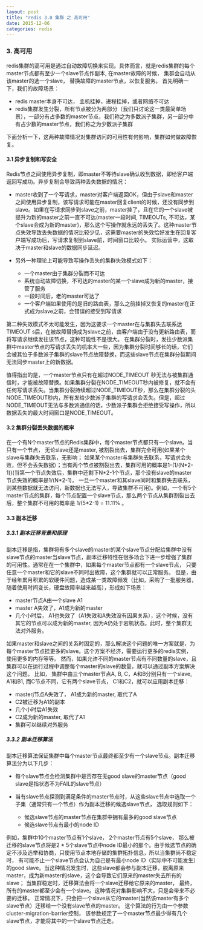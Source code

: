 ```yaml
---
layout: post
title: "redis 3.0 集群 之 高可用"
date: 2015-12-06
categories: redis
---
```


### 3. 高可用 ###
redis集群的高可用是通过自动故障切换来实现。具体而言，就是redis集群的每个master节点都有至少一个slave节点作副本,  在master故障的时候， 集群会自动从该master的选一个slave， 替换故障的master节点，以恢复服务。 
首先明确一下，我们的故障场景：

- redis master本身不可达， 主机挂掉，进程挂掉，或者网络不可达
- redis集群发生分裂，所有节点被分为两部分（我们只讨论这一类最简单场景），一部分有占多数的master节点，我们称之为多数派子集群，另一部分中有占少数的master节点，我们称之为少数派子集群

下面分析一下，这两种故障情况对集群访问的可用性有何影响，集群如何做故障恢复。

#### 3.1 异步复制和写安全 ####

Redis节点之间使用异步复制，即master不等待slave确认收到数据，即给客户端返回写成功。异步复制会导致两种丢失数据的情况：

- master收到了一个写请求，master对客户端返回OK，但由于slave和master之间使用异步复制，该写请求可能在master回复client的时候，还没有同步到slave。如果在写请求同步到slave之前，master挂了，且在它的一个slave被提升为新的master之前一直不可达(master一段时间, TIMEOUTs, 不可达，某个slave会成为新的master)，那么这个写操作就永远的丢失了。这种master节点失效导致丢失数据的情况比较少见，这需要master的失效恰好发生在回复客户端写成功后，写请求复制到slave前，时间窗口比较小。 实际运营中，这取决于master和slave的数据同步延迟。
- 另外一种理论上可能导致写操作丢失的集群失效模式如下：

    *  一个master由于集群分裂而不可达
    * 系统自动故障切换，不可达的master的某一个slave成为新的master，接管了服务
    *  一段时间后，老的master可达了
    * 一个客户端如果使用的是旧的路由表，那么之前挂掉又恢复的master在正式成为slave之前，会错误的接受到写请求


第二种失效模式不太可能发生，因为这要求一个master在与集群失去联系达TIMEOUT s后，在被故障替换成为slave之前，由客户端由于没有更新路由表，而将写请求继续发往该节点，这种可能性不是很大。 
在集群分裂时，发往少数派集群中master节点的写请求丢失的机率大一些，因为集群分裂时间够长的话，它们会被其位于多数派子集群的slave节点故障替换，而这些slave节点在集群分裂期间无法同步master上的新数据。

值得指出的是，一个master节点只有在超过NODE_TIMEOUT 秒无法与被集群通信时，才能被故障替换。如果集群分裂在NODE_TIMEOUT秒内被修复，就不会有任何写请求丢失。当集群分裂持续超过NODE_TIMEOUT秒，那么在集群分裂的头NODE_TIMEOUT秒内，所有发给少数派子集群的写请求会丢失。但是，超过NODE_TIMEOUT无法与多数派通信的话，少数派子集群会拒绝接受写操作，所以数据丢失的最大时间窗口是NODE_TIMEOUT。

#### 3.2 集群分裂丢失数据的概率 ####

在一个有N个master节点的Redis集群中，每个master节点都只有一个slave。当只有一个节点， 无论slave还是master, 被割裂出去，集群完全可用(如果某个slave与集群失去联系，无影响； 如果某个master与集群失去联系，写请求会失败，但不会丢失数据）；当有两个节点被割裂出去，集群可用的概率是1-(1/(N*2-1))(当第一个节点失效后，集群中还剩下N\*2-1个节点，那个没有slave的master节点失效的概率是1/(N\*2-1)， 一旦一个master和其slave同时和集群失去联系，则某些数据就无法访问，新数据也无法写入，导致集群不可用)。例如，一个有5个master节点的集群，每个节点配置一个slave节点，那么两个节点从集群割裂出去后，整个集群不可用的概率是 1/(5\*2-1) = 11.11% 。

#### 3.3 副本迁移 #####

##### ___3.3.1 副本迁移背景和原理___ #####
副本迁移是指，集群将有多个slave的master的某个slave节点分配给集群中没有slave节点的master当slave节点，副本迁移特性在很多场合下进一步增强了集群的可用性。通常在在一个集群中，如果每个master节点都有一个slave节点， 只要任意一个master和它的slave不同时出故障，这个集群就可以正常服务。 但是，由于经年累月积累的软硬件问题，造成某一类故障频发（比如，采购了一批服务器，随着使用时间变长，硬盘故障率越来越高），形成如下场景：

- master节点A由一个slave A1
- master A失效了，A1成为新的master
- 几个小时后， A1也失效了（A1失效和A失效没有因果关系），这个时候，没有其它的节点可以成为新的master, 因为A仍处于宕机状态。此时，整个集群无法对外服务。

如果master和slave之间的关系时固定的，那么解决这个问题的唯一方案就是，为每个master节点挂更多的slave。这个方案不经济，需要运行更多的redis实例，使用更多的内存等等。 然而，如果允许不同的master节点有不同数量的slave，且集群可以在运行过程中调整每个master的slave的数量，就可以通过副本方案解决这个问题。 比如， 集群中由三个master节点A, B, C，A和B分别只有一个slave, A1和B1, 而C节点不同，它有两个slave节点， C1和C2，就可以应用副本迁移：

- masterj节点A失效了， A1成为新的master, 取代了A
- C2被迁移为A1的副本
- 几个小时后A1失效
- C2成为新的master, 取代了A1
- 集群可以继续对外服务

##### ___3.3.2 副本迁移算法___ #####
副本迁移算法保证集群中每个master节点最终都至少有一个slave节点。副本迁移算法分为以下几步：

- 每个slave节点会检测集群中是否存在无good slave的master节点（good slave是指状态不为FAIL的slave节点）
- 当有slave节点探测到满足条件的master节点时，从这些slave节点中选取一个子集（通常只有一个节点）作为副本迁移的候选slave节点， 选取规则如下：

   * 候选slave节点的master节点在集群中拥有最多的good slave节点
   * 候选slave节点有最小的node ID

例如，集群中10个master节点有1个slave， 2个master节点有5个slave， 那么被迁移的slave节点将是2 * 5个slave节点中node ID最小的那个。由于候选节点的确定不涉及选举和协商，只使用节点本地存储的集群拓扑信息，所以当集群尚不稳定时， 有可能不止一个slave节点会认为自己是有最小node ID（实际中不可能发生）的good slave。当这种情况发生时，这些slave都会参与副本迁移，脱离原来master，成为新master的slave，这个会导致它们原来的master失去所有的slave； 当集群稳定时，迁移算法会将一个slave迁移给它原来的master， 最终，所有的master都至少会有一个slave。这种情况对集群影响不大，只是会带来不必要的迁移。 正常情况下，只会把一个slave从它的master(当然该master有多个slave节点）迁移给一个没有slave节点的master。 
这个算法的行为由一个参数cluster-migration-barrier控制， 该参数规定了一个master节点最少得有几个slave节点，才能将其中的一个slave节点迁走。
